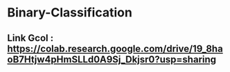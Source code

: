 # Binary-Classification
## Link Gcol : https://colab.research.google.com/drive/19_8haoB7Htjw4pHmSLLd0A9Sj_Dkjsr0?usp=sharing
